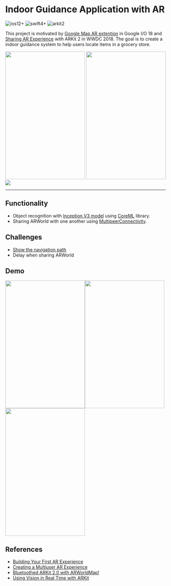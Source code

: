 # Indoor Guidance Application with AR
![ios12+](https://img.shields.io/badge/ios-12%2B-blue.svg)
![swift4+](https://img.shields.io/badge/swift-4%2B-orange.svg)
![arkit2](https://img.shields.io/badge/arkit-2-brightgreen.svg)

This project is motivated by [Google Map AR extention](https://youtu.be/ogfYd705cRs?t=5098) in Google I/O 18 and [Sharing AR Experience](https://www.apple.com/newsroom/2018/06/apple-unveils-arkit-2/?videoid=0e9ddba360be9dd77ac4881ea2fa6cdb) with ARKit 2 in WWDC 2018. 
The goal is to create a indoor guidance system to help users locate items in a grocery store. 

<img src="https://github.com/Willjay90/Gotcha/blob/master/resources/GoogleMapAR.png" width="250" height="400"/> <img src="https://github.com/Willjay90/Gotcha/blob/master/resources/SharingARWorld.png" width="250" height="400"/>  <img src="https://github.com/Willjay90/Gotcha/blob/master/resources/faceRecognition.gif" />


---

## Functionality

- Object recognition with [Inception V3 model](https://developer.apple.com/machine-learning/model-details/Inception-v3.txt) using [CoreML](https://developer.apple.com/documentation/coreml) library.
- Sharing ARWorld with one another using [MultipeerConnectivity](MultipeerConnectivity).

## Challenges
- [Show the navigation path](https://stackoverflow.com/questions/53530244/how-to-make-an-scnnode-facing-toward-aranchor)
- Delay when sharing ARWorld

## Demo
<img src="https://github.com/Willjay90/Gotcha/blob/master/resources/FirstView.png" width="250" height="400"/><img src="https://github.com/Willjay90/Gotcha/blob/master/resources/Host.gif" width="250" height="400"/> <img src="https://github.com/Willjay90/Gotcha/blob/master/resources/User.gif" width="250" height="400"/>


## References
- [Building Your First AR Experience](https://developer.apple.com/documentation/arkit/building_your_first_ar_experience)
- [Creating a Multiuser AR Experience](https://developer.apple.com/documentation/arkit/creating_a_multiuser_ar_experience)
- [Bluetoothed ARKit 2.0 with ARWorldMap!](https://github.com/simformsolutions/ARKit2.0-Prototype)
- [Using Vision in Real Time with ARKit](https://github.com/eduDorus/PAWI/tree/master/prototypes/UsingVisionInRealTimeWithARKit)
